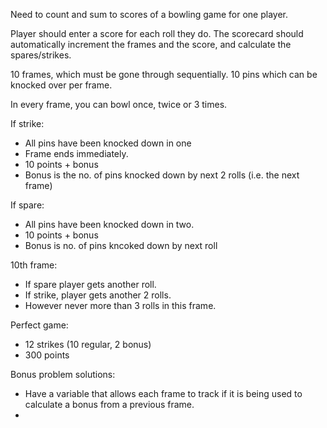 Need to count and sum to scores of a bowling game for one player.

Player should enter a score for each roll they do. The scorecard should automatically increment
the frames and the score, and calculate the spares/strikes.

10 frames, which must be gone through sequentially.
10 pins which can be knocked over per frame.

In every frame, you can bowl once, twice or 3 times.

If strike:
  - All pins have been knocked down in one
  - Frame ends immediately.
  - 10 points + bonus
  - Bonus is the no. of pins knocked down by next 2 rolls (i.e. the next frame)

If spare:
  - All pins have been knocked down in two.
  - 10 points + bonus
  - Bonus is no. of pins kncoked down by next roll

10th frame:
  - If spare player gets another roll.
  - If strike, player gets another 2 rolls.
  - However never more than 3 rolls in this frame.

Perfect game:
  - 12 strikes (10 regular, 2 bonus)
  - 300 points

Bonus problem solutions:
  - Have a variable that allows each frame to track if it is being used to calculate a bonus from a previous frame.
  - 
